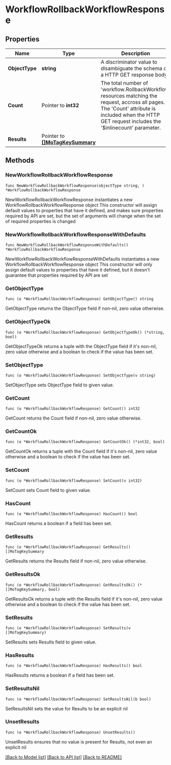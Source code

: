 # WorkflowRollbackWorkflowResponse

## Properties

Name | Type | Description | Notes
------------ | ------------- | ------------- | -------------
**ObjectType** | **string** | A discriminator value to disambiguate the schema of a HTTP GET response body. | 
**Count** | Pointer to **int32** | The total number of &#39;workflow.RollbackWorkflow&#39; resources matching the request, accross all pages. The &#39;Count&#39; attribute is included when the HTTP GET request includes the &#39;$inlinecount&#39; parameter. | [optional] 
**Results** | Pointer to [**[]MoTagKeySummary**](MoTagKeySummary.md) |  | [optional] 

## Methods

### NewWorkflowRollbackWorkflowResponse

`func NewWorkflowRollbackWorkflowResponse(objectType string, ) *WorkflowRollbackWorkflowResponse`

NewWorkflowRollbackWorkflowResponse instantiates a new WorkflowRollbackWorkflowResponse object
This constructor will assign default values to properties that have it defined,
and makes sure properties required by API are set, but the set of arguments
will change when the set of required properties is changed

### NewWorkflowRollbackWorkflowResponseWithDefaults

`func NewWorkflowRollbackWorkflowResponseWithDefaults() *WorkflowRollbackWorkflowResponse`

NewWorkflowRollbackWorkflowResponseWithDefaults instantiates a new WorkflowRollbackWorkflowResponse object
This constructor will only assign default values to properties that have it defined,
but it doesn't guarantee that properties required by API are set

### GetObjectType

`func (o *WorkflowRollbackWorkflowResponse) GetObjectType() string`

GetObjectType returns the ObjectType field if non-nil, zero value otherwise.

### GetObjectTypeOk

`func (o *WorkflowRollbackWorkflowResponse) GetObjectTypeOk() (*string, bool)`

GetObjectTypeOk returns a tuple with the ObjectType field if it's non-nil, zero value otherwise
and a boolean to check if the value has been set.

### SetObjectType

`func (o *WorkflowRollbackWorkflowResponse) SetObjectType(v string)`

SetObjectType sets ObjectType field to given value.


### GetCount

`func (o *WorkflowRollbackWorkflowResponse) GetCount() int32`

GetCount returns the Count field if non-nil, zero value otherwise.

### GetCountOk

`func (o *WorkflowRollbackWorkflowResponse) GetCountOk() (*int32, bool)`

GetCountOk returns a tuple with the Count field if it's non-nil, zero value otherwise
and a boolean to check if the value has been set.

### SetCount

`func (o *WorkflowRollbackWorkflowResponse) SetCount(v int32)`

SetCount sets Count field to given value.

### HasCount

`func (o *WorkflowRollbackWorkflowResponse) HasCount() bool`

HasCount returns a boolean if a field has been set.

### GetResults

`func (o *WorkflowRollbackWorkflowResponse) GetResults() []MoTagKeySummary`

GetResults returns the Results field if non-nil, zero value otherwise.

### GetResultsOk

`func (o *WorkflowRollbackWorkflowResponse) GetResultsOk() (*[]MoTagKeySummary, bool)`

GetResultsOk returns a tuple with the Results field if it's non-nil, zero value otherwise
and a boolean to check if the value has been set.

### SetResults

`func (o *WorkflowRollbackWorkflowResponse) SetResults(v []MoTagKeySummary)`

SetResults sets Results field to given value.

### HasResults

`func (o *WorkflowRollbackWorkflowResponse) HasResults() bool`

HasResults returns a boolean if a field has been set.

### SetResultsNil

`func (o *WorkflowRollbackWorkflowResponse) SetResultsNil(b bool)`

 SetResultsNil sets the value for Results to be an explicit nil

### UnsetResults
`func (o *WorkflowRollbackWorkflowResponse) UnsetResults()`

UnsetResults ensures that no value is present for Results, not even an explicit nil

[[Back to Model list]](../README.md#documentation-for-models) [[Back to API list]](../README.md#documentation-for-api-endpoints) [[Back to README]](../README.md)


